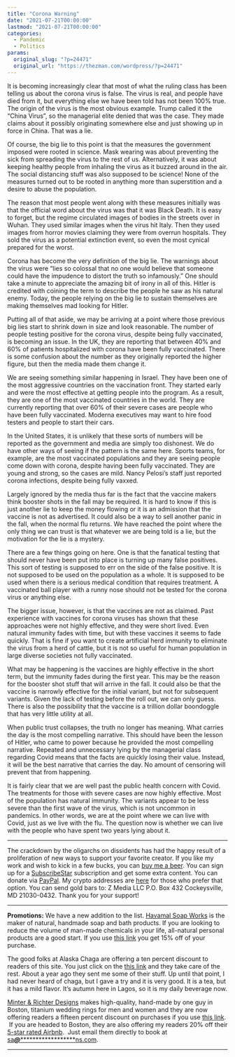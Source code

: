 ```yaml
---
title: "Corona Warning"
date: "2021-07-21T00:00:00"
lastmod: "2021-07-21T00:00:00"
categories:
  - Pandemic
  - Politics
params:
  original_slug: "?p=24471"
  original_url: "https://thezman.com/wordpress/?p=24471"
---
```


It is becoming increasingly clear that most of what the ruling class has
been telling us about the corona virus is false. The virus is real, and
people have died from it, but everything else we have been told has not
been 100% true. The origin of the virus is the most obvious example.
Trump called it the “China Virus”, so the managerial elite denied that
was the case. They made claims about it possibly originating somewhere
else and just showing up in force in China. That was a lie.

Of course, the big lie to this point is that the measures the government
imposed were rooted in science. Mask wearing was about preventing the
sick from spreading the virus to the rest of us. Alternatively, it was
about keeping healthy people from inhaling the virus as it buzzed around
in the air. The social distancing stuff was also supposed to be science!
None of the measures turned out to be rooted in anything more than
superstition and a desire to abuse the population.

The reason that most people went along with these measures initially was
that the official word about the virus was that it was Black Death. It
is easy to forget, but the regime circulated images of bodies in the
streets over in Wuhan. They used similar images when the virus hit
Italy. Then they used images from horror movies claiming they were from
overrun hospitals. They sold the virus as a potential extinction event,
so even the most cynical prepared for the worst.

Corona has become the very definition of the big lie. The warnings about
the virus were “lies so colossal that no one would believe that someone
could have the impudence to distort the truth so infamously.” One should
take a minute to appreciate the amazing bit of irony in all of this.
Hitler is credited with coining the term to describe the people he saw
as his natural enemy. Today, the people relying on the big lie to
sustain themselves are making themselves mad looking for Hitler.

Putting all of that aside, we may be arriving at a point where those
previous big lies start to shrink down in size and look reasonable. The
number of people testing positive for the corona virus, despite being
fully vaccinated, is becoming an issue. In the UK, they are reporting
that between 40% and 60% of patients hospitalized with corona have been
fully vaccinated. There is some confusion about the number as they
originally reported the higher figure, but then the media made them
change it.

We are seeing something similar happening in Israel. They have been one
of the most aggressive countries on the vaccination front. They started
early and were the most effective at getting people into the program. As
a result, they are one of the most vaccinated countries in the world.
They are currently reporting that over 60% of their severe cases are
people who have been fully vaccinated. Moderna executives may want to
hire food testers and people to start their cars.

In the United States, it is unlikely that these sorts of numbers will be
reported as the government and media are simply too dishonest. We do
have other ways of seeing if the pattern is the same here. Sports teams,
for example, are the most vaccinated populations and they are seeing
people come down with corona, despite having been fully vaccinated. They
are young and strong, so the cases are mild. Nancy Pelosi’s staff just
reported corona infections, despite being fully vaxxed.

Largely ignored by the media thus far is the fact that the vaccine
makers think booster shots in the fall may be required. It is hard to
know if this is just another lie to keep the money flowing or it is an
admission that the vaccine is not as advertised. It could also be a way
to sell another panic in the fall, when the normal flu returns. We have
reached the point where the only thing we can trust is that whatever we
are being told is a lie, but the motivation for the lie is a mystery.

There are a few things going on here. One is that the fanatical testing
that should never have been put into place is turning up many false
positives. This sort of testing is supposed to err on the side of the
false positive. It is not supposed to be used on the population as a
whole. It is supposed to be used when there is a serious medical
condition that requires treatment. A vaccinated ball player with a runny
nose should not be tested for the corona virus or anything else.

The bigger issue, however, is that the vaccines are not as claimed. Past
experience with vaccines for corona viruses has shown that these
approaches were not highly effective, and they were short lived. Even
natural immunity fades with time, but with these vaccines it seems to
fade quickly. That is fine if you want to create artificial herd
immunity to eliminate the virus from a herd of cattle, but it is not so
useful for human population in large diverse societies not fully
vaccinated.

What may be happening is the vaccines are highly effective in the short
term, but the immunity fades during the first year. This may be the
reason for the booster shot stuff that will arrive in the fall. It could
also be that the vaccine is narrowly effective for the initial variant,
but not for subsequent variants. Given the lack of testing before the
roll out, we can only guess. There is also the possibility that the
vaccine is a trillion dollar boondoggle that has very little utility at
all.

When public trust collapses, the truth no longer has meaning. What
carries the day is the most compelling narrative. This should have been
the lesson of Hitler, who came to power because he provided the most
compelling narrative. Repeated and unnecessary lying by the managerial
class regarding Covid means that the facts are quickly losing their
value. Instead, it will be the best narrative that carries the day. No
amount of censoring will prevent that from happening.

It is fairly clear that we are well past the public health concern with
Covid. The treatments for those with severe cases are now highly
effective. Most of the population has natural immunity. The variants
appear to be less severe than the first wave of the virus, which is not
uncommon in pandemics. In other words, we are at the point where we can
live with Covid, just as we live with the flu. The question now is
whether we can live with the people who have spent two years lying about
it.

------------------------------------------------------------------------

The crackdown by the oligarchs on dissidents has had the happy result of
a proliferation of new ways to support your favorite creator. If you
like my work and wish to kick in a few bucks, you can
<a href="https://www.buymeacoffee.com/mujolulu" rel="noopener"
target="_blank">buy me a beer</a>. You can sign up for a
<a href="https://www.subscribestar.com/the-z-blog" rel="noopener"
target="_blank">SubscribeStar</a> subscription and get some extra
content. You can donate via <a
href="https://www.paypal.com/donate/?cmd=_s-xclick&amp;hosted_button_id=UDAS2Q8JYA6CN&amp;source=url"
rel="noopener" target="_blank">PayPal</a>. My crypto addresses are
<a href="https://thezman.com/wordpress/?page_id=22713" rel="noopener"
target="_blank">here</a> for those who prefer that option. You can send
gold bars to: Z Media LLC P.O. Box 432 Cockeysville, MD 21030-0432.
Thank you for your support!

------------------------------------------------------------------------

**Promotions:** We have a new addition to the list.
<a href="https://havamalsoapworks.com/" rel="noopener"
target="_blank">Havamal Soap Works</a> is the maker of natural, handmade
soap and bath products. If you are looking to reduce the volume of
man-made chemicals in your life, all-natural personal products are a
good start. If you use
<a href="https://havamalsoapworks.com/discount/ZMAN" rel="noopener"
target="_blank">this link</a> you get 15% off of your purchase.

The good folks at Alaska Chaga are offering a ten percent discount to
readers of this site. You just click on the
<a href="https://alaskachaga.us/discount/ZMAN" rel="noopener noreferrer"
target="_blank">this link</a> and they take care of the rest. About a
year ago they sent me some of their stuff. Up until that point, I had
never heard of chaga, but I gave a try and it is very good. It is a tea,
but it has a mild flavor. It’s autumn here in Lagos, so it is my daily
beverage now.

<a href="https://www.minterandrichterdesigns.com/"
rel="noreferrer nofollow noopener" target="_blank">Minter &amp; Richter
Designs</a> makes high-quality, hand-made by one guy in Boston, titanium
wedding rings for men and women and they are now offering readers a
fifteen percent discount on purchases if you use
<a href="https://www.minterandrichterdesigns.com/discount/ZMAN"
rel="noreferrer nofollow noopener" target="_blank">this link</a>. 
 <span class="highlight"><span class="colour"><span class="font"><span class="size">If
you are headed to Boston, they are also offering my readers 20% off
their <a
href="https://www.airbnb.com/users/7988017/listings?user_id=7988017&amp;s=3"
rel="noopener noreferrer" target="_blank">5-star rated Airbnb</a>.  Just
email them directly to book at
<a href="mailto:sa***@*********************ns.com"
data-original-string="EMUApVH4HXxFQoRNBKF+Lg==cb7tW2rPFz9uWn/u6e9bONCrX6sm3KX1KHoK5Q3Wpr/XSCsvOnX52KDUyopNuhpy/Oz"><span
class="apbct-email-encoder"
data-original-string="3xBEasAIEzmhBNVEgMskrg==cb7bpe4NlQBZhTNTh6d0Fm3QRDBNr1lUYLxK9ogzLBo+wOd2FenDgDTdXvqI0n0lpjI"
title="This contact has been encoded by Anti-Spam by CleanTalk. Click to decode. To finish the decoding make sure that JavaScript is enabled in your browser.">sa<span
class="apbct-blur">***</span>@<span
class="apbct-blur">*********************</span>ns.com</span></a>.</span></span></span></span>

------------------------------------------------------------------------
